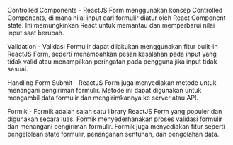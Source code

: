 Controlled Components - ReactJS Form menggunakan konsep Controlled Components, di mana nilai input dari formulir diatur oleh React Component state. Ini memungkinkan React untuk memantau dan memperbarui nilai input saat berubah.

Validation - Validasi Formulir dapat dilakukan menggunakan fitur built-in ReactJS Form, seperti menambahkan pesan kesalahan pada input yang tidak valid atau menampilkan peringatan pada pengguna jika input tidak sesuai.

Handling Form Submit - ReactJS Form juga menyediakan metode untuk menangani pengiriman formulir. Metode ini dapat digunakan untuk mengambil data formulir dan mengirimkannya ke server atau API.

Formik - Formik adalah salah satu library ReactJS Form yang populer dan digunakan secara luas. Formik menyederhanakan proses validasi formulir dan menangani pengiriman formulir. Formik juga menyediakan fitur seperti pengelolaan state formulir, penanganan sentuhan, dan pengolahan data.